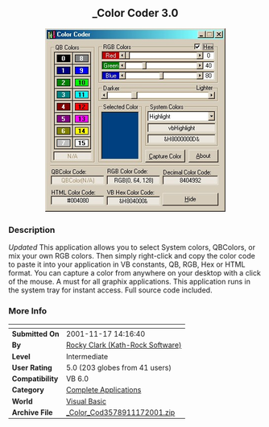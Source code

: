 ﻿<div align="center">

## \_Color Coder 3\.0

<img src="PIC20011117143912818.jpg">
</div>

### Description

*Updated* This application allows you to select System colors, QBColors, or mix your own RGB colors. Then simply right-click and copy the color code to paste it into your application in VB constants, QB, RGB, Hex or HTML format. You can capture a color from anywhere on your desktop with a click of the mouse. A must for all graphix applications. This application runs in the system tray for instant access. Full source code included.
 
### More Info
 


<span>             |<span>
---                |---
**Submitted On**   |2001-11-17 14:16:40
**By**             |[Rocky Clark \(Kath\-Rock Software\)](https://github.com/Planet-Source-Code/PSCIndex/blob/master/ByAuthor/rocky-clark-kath-rock-software.md)
**Level**          |Intermediate
**User Rating**    |5.0 (203 globes from 41 users)
**Compatibility**  |VB 6\.0
**Category**       |[Complete Applications](https://github.com/Planet-Source-Code/PSCIndex/blob/master/ByCategory/complete-applications__1-27.md)
**World**          |[Visual Basic](https://github.com/Planet-Source-Code/PSCIndex/blob/master/ByWorld/visual-basic.md)
**Archive File**   |[\_Color\_Cod3578911172001\.zip](https://github.com/Planet-Source-Code/rocky-clark-kath-rock-software-color-coder-3-0__1-28970/archive/master.zip)








